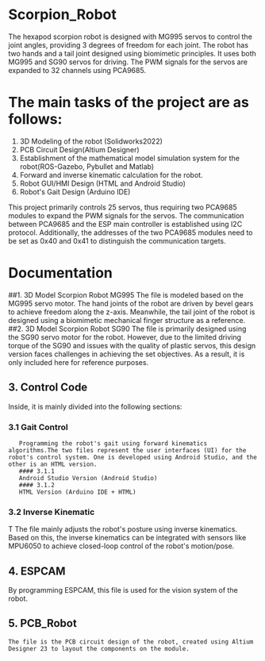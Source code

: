 # Scorpion_Robot
 The hexapod scorpion robot is designed with MG995 servos to control the joint angles, providing 3 degrees of freedom for each joint. The robot has two hands and a tail joint designed using biomimetic principles. It uses both MG995 and SG90 servos for driving. The PWM signals for the servos are expanded to 32 channels using PCA9685.
 
# The main tasks of the project are as follows:
  1. 3D Modeling of the robot (Solidworks2022)
  2. PCB Circuit Design(Altium Designer)
  3. Establishment of the mathematical model simulation system for the robot(ROS-Gazebo, Pybullet and Matlab)
  4. Forward and inverse kinematic calculation for the robot.
  5. Robot GUI/HMI Design (HTML and Android Studio)
  6. Robot's Gait Design (Arduino IDE)


This project primarily controls 25 servos, thus requiring two PCA9685 modules to expand the PWM signals for the servos. The communication between PCA9685 and the ESP main controller is established using I2C protocol. Additionally, the addresses of the two PCA9685 modules need to be set as 0x40 and 0x41 to distinguish the communication targets.

# Documentation
##1. 3D Model Scorpion Robot MG995
  The file is modeled based on the MG995 servo motor. The hand joints of the robot are driven by bevel gears to achieve freedom along the z-axis. Meanwhile, the tail joint of the robot is designed using a biomimetic mechanical finger structure as a reference.
##2. 3D Model Scorpion Robot SG90
   The file is primarily designed using the SG90 servo motor for the robot. However, due to the limited driving torque of the SG90 and issues with the quality of plastic servos, this design version faces challenges in achieving the set objectives. As a result, it is only included here for reference purposes.
## 3. Control Code
   Inside, it is mainly divided into the following sections:
   ### 3.1 Gait Control
       Programming the robot's gait using forward kinematics algorithms.The two files represent the user interfaces (UI) for the robot's control system. One is developed using Android Studio, and the other is an HTML version.
       #### 3.1.1
       Android Studio Version (Android Studio)
       #### 3.1.2
       HTML Version (Arduino IDE + HTML)
   ### 3.2 Inverse Kinematic    
T      The file mainly adjusts the robot's posture using inverse kinematics. Based on this, the inverse kinematics can be integrated with sensors like MPU6050 to achieve closed-loop control of the robot's motion/pose.
## 4. ESPCAM
   By programming ESPCAM, this file is used for the vision system of the robot.
## 5. PCB_Robot
    The file is the PCB circuit design of the robot, created using Altium Designer 23 to layout the components on the module.
